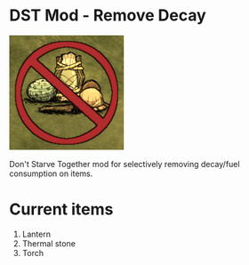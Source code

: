 # DST Mod - Remove Decay

![](preview.png)

Don't Starve Together mod for selectively removing decay/fuel consumption on items.

Current items
================
1. Lantern
2. Thermal stone
3. Torch
